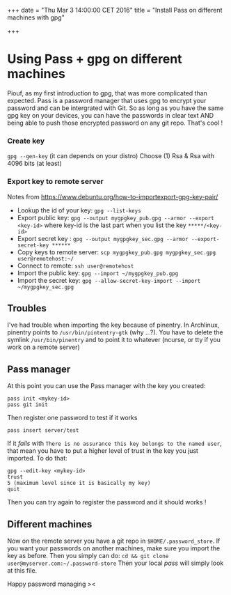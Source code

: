 +++
date = "Thu Mar 3 14:00:00 CET 2016"
title = "Install Pass on different machines with gpg"

+++

# Using Pass + gpg on different machines #

Piouf, as my first introduction to gpg, that was more complicated than expected.
Pass is a password manager that uses gpg to encrypt your password and can be
intergrated with Git. So as long as you have the same gpg key on your devices,
you can have the passwords in clear text AND being able to push those encrypted
password on any git repo. That's cool !

### Create key ###

`gpg --gen-key` (it can depends on your distro)
Choose (1) Rsa & Rsa with 4096 bits (at least)

### Export key to remote server ###

Notes from https://www.debuntu.org/how-to-importexport-gpg-key-pair/

* Lookup the id of your key: `gpg --list-keys`
* Export public key: `gpg --output mygpgkey_pub.gpg --armor --export <key-id>` where key-id is the
  last part when you list the key `*****/<key-id>`
* Export secret key : `gpg --output mygpgkey_sec.gpg --armor --export-secret-key ******`
* Copy keys to remote server: `scp mygpgkey_pub.gpg mygpgkey_sec.gpg user@remotehost:~/`
* Connect to remote: `ssh user@remotehost`
* Import the public key: `gpg --import ~/mygpgkey_pub.gpg`
* Import the secret key: `gpg --allow-secret-key-import --import
  ~/mygpgkey_sec.gpg`

## Troubles ##

I've had trouble when importing the key because of pinentry. In Archlinux,
pinentry points to `/usr/bin/pintentry-gtk` (why ...?). You have to delete the
symlink `/usr/bin/pinentry` and to point it to whatever (ncurse, or tty if you
work on a remote server)

## Pass manager ##

At this point you can use the Pass manager with the key you created:
```
pass init <mykey-id>
pass git init
```

Then register one password to test if it works
```
pass insert server/test
```

If it *fails* with `There is no assurance this key belongs to the named user`,
that mean you have to put a higher level of trust in the key you just imported.
To do that:
```
gpg --edit-key <mykey-id>
trust
5 (maximum level since it is basically my key)
quit
```
Then you can try again to register the password and it should works !

## Different machines ##

Now on the remote server you have a git repo in `$HOME/.password_store`. If you
want your passwords on another machines, make sure you import the key as before.
Then you simply can do:
`cd && git clone user@myserver.com:~/.password-store`
Then your local *pass* will simply look at this file.


Happy password managing ><




